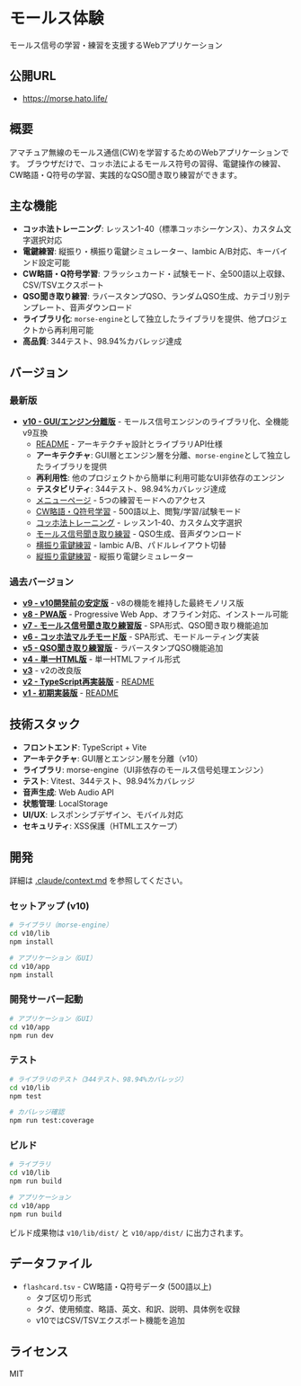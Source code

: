# モールス体験

モールス信号の学習・練習を支援するWebアプリケーション

## 公開URL

- https://morse.hato.life/

## 概要

アマチュア無線のモールス通信(CW)を学習するためのWebアプリケーションです。
ブラウザだけで、コッホ法によるモールス符号の習得、電鍵操作の練習、CW略語・Q符号の学習、実践的なQSO聞き取り練習ができます。

## 主な機能

- **コッホ法トレーニング**: レッスン1-40（標準コッホシーケンス）、カスタム文字選択対応
- **電鍵練習**: 縦振り・横振り電鍵シミュレーター、Iambic A/B対応、キーバインド設定可能
- **CW略語・Q符号学習**: フラッシュカード・試験モード、全500語以上収録、CSV/TSVエクスポート
- **QSO聞き取り練習**: ラバースタンプQSO、ランダムQSO生成、カテゴリ別テンプレート、音声ダウンロード
- **ライブラリ化**: `morse-engine`として独立したライブラリを提供、他プロジェクトから再利用可能
- **高品質**: 344テスト、98.94%カバレッジ達成

## バージョン

### 最新版
- **[v10 - GUI/エンジン分離版](https://morse.hato.life/v10/)** - モールス信号エンジンのライブラリ化、全機能v9互換
  - [README](v10/README.md) - アーキテクチャ設計とライブラリAPI仕様
  - **アーキテクチャ**: GUI層とエンジン層を分離、`morse-engine`として独立したライブラリを提供
  - **再利用性**: 他のプロジェクトから簡単に利用可能なUI非依存のエンジン
  - **テスタビリティ**: 344テスト、98.94%カバレッジ達成
  - [メニューページ](https://morse.hato.life/v10/) - 5つの練習モードへのアクセス
  - [CW略語・Q符号学習](https://morse.hato.life/v10/#flashcard) - 500語以上、閲覧/学習/試験モード
  - [コッホ法トレーニング](https://morse.hato.life/v10/#koch) - レッスン1-40、カスタム文字選択
  - [モールス信号聞き取り練習](https://morse.hato.life/v10/#listening) - QSO生成、音声ダウンロード
  - [横振り電鍵練習](https://morse.hato.life/v10/#horizontal-key) - Iambic A/B、パドルレイアウト切替
  - [縦振り電鍵練習](https://morse.hato.life/v10/#vertical-key) - 縦振り電鍵シミュレーター

### 過去バージョン
- **[v9 - v10開発前の安定版](https://morse.hato.life/v9/)** - v8の機能を維持した最終モノリス版
- **[v8 - PWA版](https://morse.hato.life/v8/)** - Progressive Web App、オフライン対応、インストール可能
- **[v7 - モールス信号聞き取り練習版](https://morse.hato.life/v7/)** - SPA形式、QSO聞き取り機能追加
- **[v6 - コッホ法マルチモード版](https://morse.hato.life/v6/)** - SPA形式、モードルーティング実装
- **[v5 - QSO聞き取り練習版](https://morse.hato.life/v5/)** - ラバースタンプQSO機能追加
- **[v4 - 単一HTML版](https://morse.hato.life/v4/)** - 単一HTMLファイル形式
- **[v3](https://morse.hato.life/v3/)** - v2の改良版
- **[v2 - TypeScript再実装版](https://morse.hato.life/v2/)** - [README](v2/README.md)
- **[v1 - 初期実装版](https://morse.hato.life/v1/)** - [README](v1/README.md)

## 技術スタック

- **フロントエンド**: TypeScript + Vite
- **アーキテクチャ**: GUI層とエンジン層を分離（v10）
- **ライブラリ**: morse-engine（UI非依存のモールス信号処理エンジン）
- **テスト**: Vitest、344テスト、98.94%カバレッジ
- **音声生成**: Web Audio API
- **状態管理**: LocalStorage
- **UI/UX**: レスポンシブデザイン、モバイル対応
- **セキュリティ**: XSS保護（HTMLエスケープ）

## 開発

詳細は [.claude/context.md](.claude/context.md) を参照してください。

### セットアップ (v10)

```bash
# ライブラリ（morse-engine）
cd v10/lib
npm install

# アプリケーション（GUI）
cd v10/app
npm install
```

### 開発サーバー起動

```bash
# アプリケーション（GUI）
cd v10/app
npm run dev
```

### テスト

```bash
# ライブラリのテスト（344テスト、98.94%カバレッジ）
cd v10/lib
npm test

# カバレッジ確認
npm run test:coverage
```

### ビルド

```bash
# ライブラリ
cd v10/lib
npm run build

# アプリケーション
cd v10/app
npm run build
```

ビルド成果物は `v10/lib/dist/` と `v10/app/dist/` に出力されます。

## データファイル

- `flashcard.tsv` - CW略語・Q符号データ (500語以上)
  - タブ区切り形式
  - タグ、使用頻度、略語、英文、和訳、説明、具体例を収録
  - v10ではCSV/TSVエクスポート機能を追加

## ライセンス

MIT
